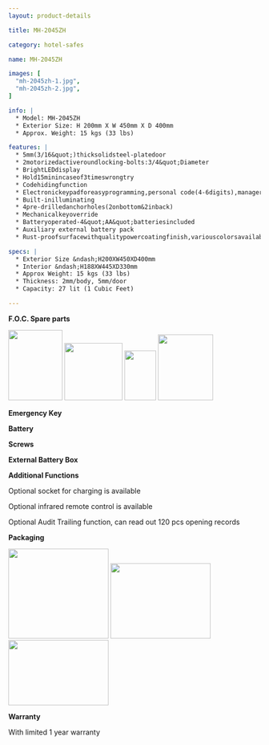 ```yaml
---
layout: product-details

title: MH-2045ZH

category: hotel-safes

name: MH-2045ZH

images: [
  "mh-2045zh-1.jpg",
  "mh-2045zh-2.jpg",
]

info: |
  * Model: MH-2045ZH
  * Exterior Size: H 200mm X W 450mm X D 400mm
  * Approx. Weight: 15 kgs (33 lbs)

features: |
  * 5mm(3/16&quot;)thicksolidsteel-platedoor
  * 2motorizedactiveroundlocking-bolts:3/4&quot;Diameter
  * BrightLEDdisplay
  * Hold15minincaseof3timeswrongtry
  * Codehidingfunction
  * Electronickeypadforeasyprogramming,personal code(4-6digits),managercode(6digits)
  * Built-inilluminating
  * 4pre-drilledanchorholes(2onbottom&2inback)
  * Mechanicalkeyoverride
  * Batteryoperated-4&quot;AA&quot;batteriesincluded
  * Auxiliary external battery pack
  * Rust-proofsurfacewithqualitypowercoatingfinish,variouscolorsavailable

specs: |
  * Exterior Size &ndash;H200XW450XD400mm
  * Interior &ndash;H188XW445XD330mm
  * Approx Weight: 15 kgs (33 lbs)
  * Thickness: 2mm/body, 5mm/door
  * Capacity: 27 lit (1 Cubic Feet)

---
```


**F.O.C. Spare parts**

<img alt="" src="{IMAGE_CDN}/mh-2045zh-3.jpg" style="width: 108px; height: 140px;" />

<img alt="" src="{IMAGE_CDN}/mh-2045zh-4.jpg" style="width: 116px; height: 114px;" />

<img alt="" src="{IMAGE_CDN}/mh-2045zh-5.jpg" style="width: 63px; height: 99px;" />

<img alt="" src="{IMAGE_CDN}/mh-2045zh-6.jpg" style="width: 110px; height: 131px;" />

**Emergency Key**

**Battery**

**Screws**

**External Battery Box**

**Additional Functions**

Optional socket for charging is available

Optional infrared remote control is available

Optional Audit Trailing function, can read out 120 pcs opening records

**Packaging**

<img alt="" src="{IMAGE_CDN}/mh-2045zh-7.jpg" style="width: 200px; height: 179px;" />

<img alt="" src="{IMAGE_CDN}/mh-2045zh-8.jpg" style="width: 200px; height: 150px;" />

<img alt="" src="{IMAGE_CDN}/mh-2045zh-9.jpg" style="width: 200px; height: 130px;" />

**Warranty**

With limited 1 year warranty


